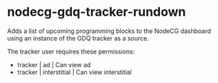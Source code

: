 # nodecg-gdq-tracker-rundown

Adds a list of upcoming programming blocks to the NodeCG dashboard using an instance
of the GDQ tracker as a source.

The tracker user requires these permissions:
- tracker | ad | Can view ad
- tracker | interstitial | Can view interstitial
